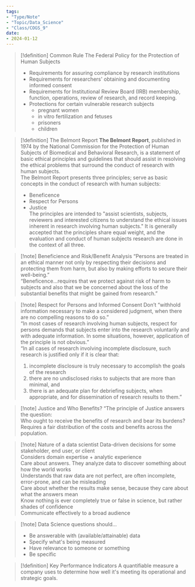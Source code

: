 ```yaml
---
tags:
- "Type/Note"
- "Topic/Data_Science"
- "Class/COGS_9"
date:
- 2024-01-12
---
```


> [!definition] Common Rule
> The Federal Policy for the Protection of Human Subjects  
> - Requirements for assuring compliance by research institutions  
> - Requirements for researchers' obtaining and documenting informed consent  
> - Requirements for Institutional Review Board (IRB) membership, function, operations, review of research, and record keeping.  
> - Protections for certain vulnerable research subjects  
> 	- pregnant women  
> 	- in vitro fertilization and fetuses  
> 	- prisoners  
> 	- children  

> [!definition] The Belmont Report
> **The Belmont Report**, published in 1974 by the National Commission for the Protection of Human Subjects of Biomedical and Behavioral Research, is a statement of basic ethical principles and guidelines that should assist in resolving the ethical problems that surround the conduct of research with human subjects.  
> The Belmont Report presents three principles; serve as basic concepts in the conduct of research with human subjects:  
> - Beneficence  
> - Respect for Persons  
> - Justice  
> The principles are intended to "assist scientists, subjects, reviewers and interested citizens to understand the ethical issues inherent in research involving human subjects." It is generally accepted that the principles share equal weight, and the evaluation and conduct of human subjects research are done in the context of all three.  

> [!note] Beneficience and Risk/Benefit Analysis
> “Persons are treated in an ethical manner not only by respecting their decisions and protecting them from harm, but also by making efforts to secure their well-being.”  
> “Beneficence...requires that we protect against risk of harm to subjects and also that we be concerned about the loss of the substantial benefits that might be gained from research.”  

> [!note] Respect for Persons and Informed Consent
> Don’t “withhold information necessary to make a considered judgment, when there are no compelling reasons to do so.”  
> “In most cases of research involving human subjects, respect for persons demands that subjects enter into the research voluntarily and with adequate information. In some situations, however, application of the principle is not obvious.”  
> “In all cases of research involving incomplete disclosure, such research is justified only if it is clear that:  
> 1. incomplete disclosure is truly necessary to accomplish the goals of the research  
> 2. there are no undisclosed risks to subjects that are more than minimal, and  
> 3. there is an adequate plan for debriefing subjects, when appropriate, and for dissemination of research results to them.”  

> [!note] Justice and Who Benefits?
> “The principle of Justice answers the question:  
> Who ought to receive the benefits of research and bear its burdens?  
> Requires a fair distribution of the costs and benefits across the population.  

> [!note] Nature of a data scientist
> Data-driven decisions for some stakeholder, end user, or client  
> Considers domain expertise + analytic experience  
> Care about answers. They analyze data to discover something about how the world works  
> Understands that raw data are not perfect, are often incomplete, error-prone, and can be misleading  
> Care about whether the results make sense, because they care about what the answers mean  
> Know nothing is ever completely true or false in science, but rather shades of confidence  
> Communicate effectively to a broad audience  

> [!note] Data Science questions should...
> - Be answerable with (available/attainable) data  
> - Specify what's being measured  
> - Have relevance to someone or something  
> - Be specific  

> [!definition] Key Performance Indicators
> A quantifiable measure a company uses to determine how well it's meeting its operational and strategic goals.  
